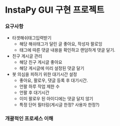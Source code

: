 # InstaPy GUI 구현 프로젝트

### 요구사항

- 타겟해쉬태그입력받기
  - 해당 해쉬태그가 달린 글 좋아요, 작성자 팔로잉
  - 태그에 따른 댓글 내용을 확인하고 랜덤하게 댓글 달기.
- 친구 게시글 관리
  - 해당 친구 게시글 좋아요
  - 해당 게시글에 미리 설정된 댓글 달기
- 봇 의심을 피하기 위한 대기시간 설정
  - 좋아요, 팔로우, 댓글 등록 후 대기시간.
  - 언팔 하루 작업 제한 수
  - 언팔 후 대기시간
  - 이미 팔로우 된 아이디에는 댓글 달지 않기
  - 특정 단어 필터링(게시글 한정? 사용자 한정?)



### 개괄적인 프로세스 이해
